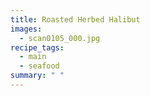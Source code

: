 ```yaml
---
title: Roasted Herbed Halibut
images:
  - scan0105_000.jpg
recipe_tags:
  - main
  - seafood
summary: " "
---
```

